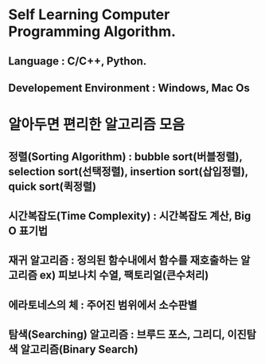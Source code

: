 # Self Learning Computer Programming Algorithm.
## Language : C/C++, Python.
## Developement Environment : Windows, Mac Os
# 알아두면 편리한 알고리즘 모음
## 정렬(Sorting Algorithm) : bubble sort(버블정렬), selection sort(선택정렬), insertion sort(삽입정렬), quick sort(퀵정렬)
## 시간복잡도(Time Complexity) : 시간복잡도 계산, Big O 표기법
## 재귀 알고리즘 : 정의된 함수내에서 함수를 재호출하는 알고리즘 ex) 피보나치 수열, 팩토리얼(큰수처리)
## 에라토네스의 체 : 주어진 범위에서 소수판별
## 탐색(Searching) 알고리즘 : 브루드 포스, 그리디, 이진탐색 알고리즘(Binary Search)
